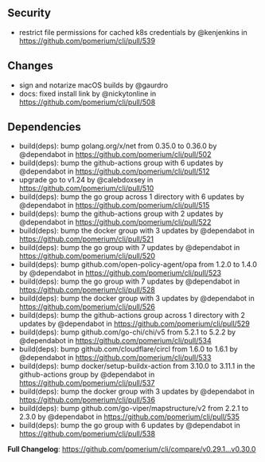 ## Security

- restrict file permissions for cached k8s credentials by @kenjenkins in https://github.com/pomerium/cli/pull/539

## Changes

- sign and notarize macOS builds by @gaurdro
- docs: fixed install link by @nickytonline in https://github.com/pomerium/cli/pull/508

## Dependencies

- build(deps): bump golang.org/x/net from 0.35.0 to 0.36.0 by @dependabot in https://github.com/pomerium/cli/pull/502
- build(deps): bump the github-actions group with 6 updates by @dependabot in https://github.com/pomerium/cli/pull/512
- upgrade go to v1.24 by @calebdoxsey in https://github.com/pomerium/cli/pull/510
- build(deps): bump the go group across 1 directory with 6 updates by @dependabot in https://github.com/pomerium/cli/pull/515
- build(deps): bump the github-actions group with 2 updates by @dependabot in https://github.com/pomerium/cli/pull/522
- build(deps): bump the docker group with 3 updates by @dependabot in https://github.com/pomerium/cli/pull/521
- build(deps): bump the go group with 7 updates by @dependabot in https://github.com/pomerium/cli/pull/520
- build(deps): bump github.com/open-policy-agent/opa from 1.2.0 to 1.4.0 by @dependabot in https://github.com/pomerium/cli/pull/523
- build(deps): bump the go group with 7 updates by @dependabot in https://github.com/pomerium/cli/pull/528
- build(deps): bump the docker group with 3 updates by @dependabot in https://github.com/pomerium/cli/pull/526
- build(deps): bump the github-actions group across 1 directory with 2 updates by @dependabot in https://github.com/pomerium/cli/pull/529
- build(deps): bump github.com/go-chi/chi/v5 from 5.2.1 to 5.2.2 by @dependabot in https://github.com/pomerium/cli/pull/534
- build(deps): bump github.com/cloudflare/circl from 1.6.0 to 1.6.1 by @dependabot in https://github.com/pomerium/cli/pull/533
- build(deps): bump docker/setup-buildx-action from 3.10.0 to 3.11.1 in the github-actions group by @dependabot in https://github.com/pomerium/cli/pull/537
- build(deps): bump the docker group with 3 updates by @dependabot in https://github.com/pomerium/cli/pull/536
- build(deps): bump github.com/go-viper/mapstructure/v2 from 2.2.1 to 2.3.0 by @dependabot in https://github.com/pomerium/cli/pull/535
- build(deps): bump the go group with 6 updates by @dependabot in https://github.com/pomerium/cli/pull/538


**Full Changelog**: https://github.com/pomerium/cli/compare/v0.29.1...v0.30.0
